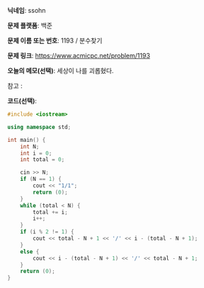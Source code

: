 **닉네임**: ssohn

**문제 플랫폼**: 백준

**문제 이름 또는 번호**:  1193 / 분수찾기

**문제 링크**: https://www.acmicpc.net/problem/1193

**오늘의 메모(선택)**: 세상이 나를 괴롭혔다.

참고 :

**코드(선택)**:

```c++
#include <iostream>

using namespace std;

int main() {
	int N;
	int i = 0;
	int total = 0;

	cin >> N;
	if (N == 1) {
		cout << "1/1";
		return (0);
	}
	while (total < N) {
		total += i;
		i++;
	}
	if (i % 2 != 1) {
		cout << total - N + 1 << '/' << i - (total - N + 1);
	}
	else {
		cout << i - (total - N + 1) << '/' << total - N + 1;
	}
	return (0);
}
```
